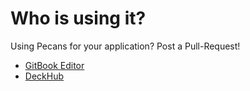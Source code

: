 # Who is using it?

Using Pecans for your application? Post a Pull-Request!

- [GitBook Editor](https://www.gitbook.com/editor)
- [DeckHub](https://getdeckhub.com)

